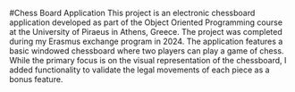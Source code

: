 #Chess Board Application
This project is an electronic chessboard application developed as part of the Object Oriented Programming course at the University of Piraeus in Athens, Greece. 
The project was completed during my Erasmus exchange program in 2024.
The application features a basic windowed chessboard where two players can play a game of chess. 
While the primary focus is on the visual representation of the chessboard, I added functionality to validate the legal movements of each piece as a bonus feature.
